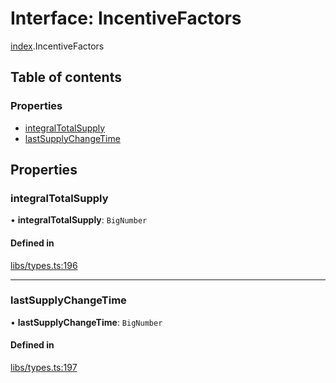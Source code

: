 # Interface: IncentiveFactors

[index](../modules/index.md).IncentiveFactors

## Table of contents

### Properties

- [integralTotalSupply](index.IncentiveFactors.md#integraltotalsupply)
- [lastSupplyChangeTime](index.IncentiveFactors.md#lastsupplychangetime)

## Properties

### integralTotalSupply

• **integralTotalSupply**: `BigNumber`

#### Defined in

[libs/types.ts:196](https://github.com/notional-finance/sdk-v2/blob/a03fc9c/src/libs/types.ts#L196)

___

### lastSupplyChangeTime

• **lastSupplyChangeTime**: `BigNumber`

#### Defined in

[libs/types.ts:197](https://github.com/notional-finance/sdk-v2/blob/a03fc9c/src/libs/types.ts#L197)
